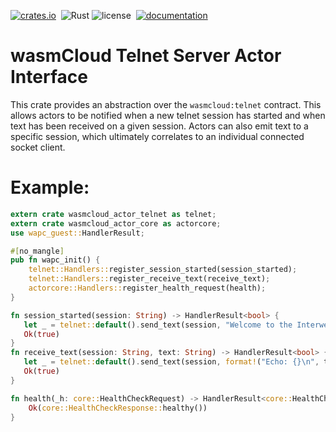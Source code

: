 [![crates.io](https://img.shields.io/crates/v/wasmcloud-actor-telnet.svg)](https://crates.io/crates/wasmcloud-actor-telnet)&nbsp;
![Rust](https://img.shields.io/github/workflow/status/wasmcloud/actor-interfaces/Telnet)
![license](https://img.shields.io/crates/l/wasmcloud-actor-telnet.svg)&nbsp;
[![documentation](https://docs.rs/wasmcloud-actor-telnet/badge.svg)](https://docs.rs/wasmcloud-actor-telnet)
# wasmCloud Telnet Server Actor Interface

This crate provides an abstraction over the `wasmcloud:telnet` contract. This allows
actors to be notified when a new telnet session has started and when text has been
received on a given session. Actors can also emit text to a specific session, which
ultimately correlates to an individual connected socket client.

# Example:
```rust
extern crate wasmcloud_actor_telnet as telnet;
extern crate wasmcloud_actor_core as actorcore;
use wapc_guest::HandlerResult;

#[no_mangle]
pub fn wapc_init() {
    telnet::Handlers::register_session_started(session_started);
    telnet::Handlers::register_receive_text(receive_text);
    actorcore::Handlers::register_health_request(health);
}

fn session_started(session: String) -> HandlerResult<bool> {
   let _ = telnet::default().send_text(session, "Welcome to the Interwebs!\n".to_string());
   Ok(true)
}
fn receive_text(session: String, text: String) -> HandlerResult<bool> {
   let _ = telnet::default().send_text(session, format!("Echo: {}\n", text));
   Ok(true)
}

fn health(_h: core::HealthCheckRequest) -> HandlerResult<core::HealthCheckResponse> {
    Ok(core::HealthCheckResponse::healthy())
}
```
